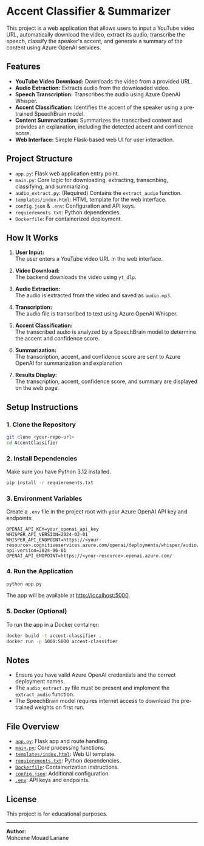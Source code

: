 # Accent Classifier & Summarizer

This project is a web application that allows users to input a YouTube video URL, automatically download the video, extract its audio, transcribe the speech, classify the speaker's accent, and generate a summary of the content using Azure OpenAI services.

## Features

- **YouTube Video Download:** Downloads the video from a provided URL.
- **Audio Extraction:** Extracts audio from the downloaded video.
- **Speech Transcription:** Transcribes the audio using Azure OpenAI Whisper.
- **Accent Classification:** Identifies the accent of the speaker using a pre-trained SpeechBrain model.
- **Content Summarization:** Summarizes the transcribed content and provides an explanation, including the detected accent and confidence score.
- **Web Interface:** Simple Flask-based web UI for user interaction.

## Project Structure

- `app.py`: Flask web application entry point.
- `main.py`: Core logic for downloading, extracting, transcribing, classifying, and summarizing.
- `audio_extract.py`: (Required) Contains the `extract_audio` function.
- `templates/index.html`: HTML template for the web interface.
- `config.json` & `.env`: Configuration and API keys.
- `requierements.txt`: Python dependencies.
- `Dockerfile`: For containerized deployment.

## How It Works

1. **User Input:**  
   The user enters a YouTube video URL in the web interface.

2. **Video Download:**  
   The backend downloads the video using `yt_dlp`.

3. **Audio Extraction:**  
   The audio is extracted from the video and saved as `audio.mp3`.

4. **Transcription:**  
   The audio file is transcribed to text using Azure OpenAI Whisper.

5. **Accent Classification:**  
   The transcribed audio is analyzed by a SpeechBrain model to determine the accent and confidence score.

6. **Summarization:**  
   The transcription, accent, and confidence score are sent to Azure OpenAI for summarization and explanation.

7. **Results Display:**  
   The transcription, accent, confidence score, and summary are displayed on the web page.

## Setup Instructions

### 1. Clone the Repository

```sh
git clone <your-repo-url>
cd AccentClassifier
```

### 2. Install Dependencies

Make sure you have Python 3.12 installed.

```sh
pip install -r requierements.txt
```

### 3. Environment Variables

Create a `.env` file in the project root with your Azure OpenAI API key and endpoints:

```
OPENAI_API_KEY=your_openai_api_key
WHISPER_API_VERSION=2024-02-01
WHISPER_API_ENDPOINT=https://<your-resource>.cognitiveservices.azure.com/openai/deployments/whisper/audio/translations?api-version=2024-06-01
OPENAI_API_ENDPOINT=https://<your-resource>.openai.azure.com/
```

### 4. Run the Application

```sh
python app.py
```

The app will be available at [http://localhost:5000](http://localhost:5000).

### 5. Docker (Optional)

To run the app in a Docker container:

```sh
docker build -t accent-classifier .
docker run -p 5000:5000 accent-classifier
```

## Notes

- Ensure you have valid Azure OpenAI credentials and the correct deployment names.
- The `audio_extract.py` file must be present and implement the `extract_audio` function.
- The SpeechBrain model requires internet access to download the pre-trained weights on first run.

## File Overview

- [`app.py`](app.py): Flask app and route handling.
- [`main.py`](main.py): Core processing functions.
- [`templates/index.html`](templates/index.html): Web UI template.
- [`requierements.txt`](requierements.txt): Python dependencies.
- [`Dockerfile`](Dockerfile): Containerization instructions.
- [`config.json`](config.json): Additional configuration.
- [`.env`](.env): API keys and endpoints.

## License

This project is for educational purposes.

---

**Author:**  
Mohcene Mouad Lariane
